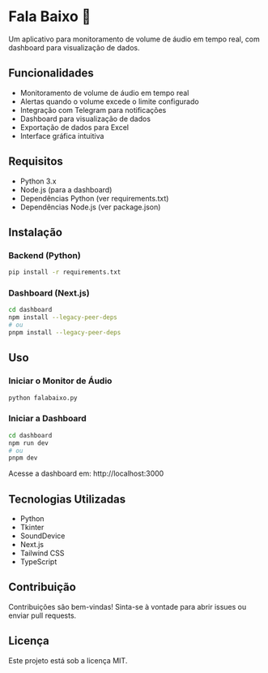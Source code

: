 # Fala Baixo 🎤

Um aplicativo para monitoramento de volume de áudio em tempo real, com dashboard para visualização de dados.

## Funcionalidades

- Monitoramento de volume de áudio em tempo real
- Alertas quando o volume excede o limite configurado
- Integração com Telegram para notificações
- Dashboard para visualização de dados
- Exportação de dados para Excel
- Interface gráfica intuitiva

## Requisitos

- Python 3.x
- Node.js (para a dashboard)
- Dependências Python (ver requirements.txt)
- Dependências Node.js (ver package.json)

## Instalação

### Backend (Python)

```bash
pip install -r requirements.txt
```

### Dashboard (Next.js)

```bash
cd dashboard
npm install --legacy-peer-deps
# ou
pnpm install --legacy-peer-deps
```

## Uso

### Iniciar o Monitor de Áudio

```bash
python falabaixo.py
```

### Iniciar a Dashboard

```bash
cd dashboard
npm run dev
# ou
pnpm dev
```

Acesse a dashboard em: http://localhost:3000

## Tecnologias Utilizadas

- Python
- Tkinter
- SoundDevice
- Next.js
- Tailwind CSS
- TypeScript

## Contribuição

Contribuições são bem-vindas! Sinta-se à vontade para abrir issues ou enviar pull requests.

## Licença

Este projeto está sob a licença MIT. 